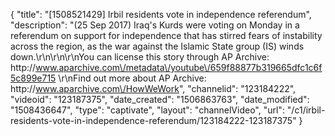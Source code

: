 {
    "title": "[1508521429] Irbil residents vote in independence referendum",
    "description": "(25 Sep 2017) Iraq's Kurds were voting on Monday in a referendum on support for independence that has stirred fears of instability across the region, as the war against the Islamic State group (IS) winds down.\r\n\r\n\r\nYou can license this story through AP Archive: http:\/\/www.aparchive.com\/metadata\/youtube\/659f88877b319665dfc1c6f5c899e715 \r\nFind out more about AP Archive: http:\/\/www.aparchive.com\/HowWeWork",
    "channelid": "123184222",
    "videoid": "123187375",
    "date_created": "1506863763",
    "date_modified": "1508436647",
    "type": "captivate",
    "layout": "channelVideo",
    "url": "\/c1\/irbil-residents-vote-in-independence-referendum\/123184222-123187375"
}